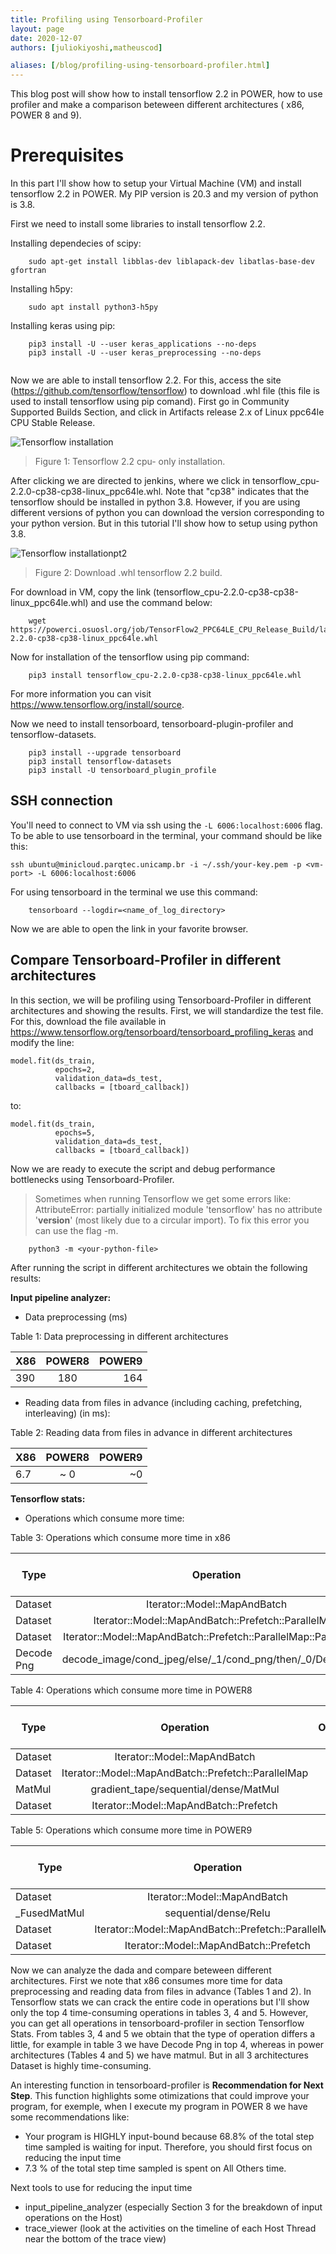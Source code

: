 ```yaml
---
title: Profiling using Tensorboard-Profiler
layout: page
date: 2020-12-07
authors: [juliokiyoshi,matheuscod]

aliases: [/blog/profiling-using-tensorboard-profiler.html]
---
```

This blog post will show how to install tensorflow 2.2 in POWER, how to use profiler and make a comparison beteween different architectures ( x86, POWER 8 and 9).

# Prerequisites
In this part I'll show how to setup your Virtual Machine (VM) and install tensorflow 2.2 in POWER. My PIP version is 20.3 and my version of python is 3.8.

First we need to install some libraries to install tensorflow 2.2.

Installing dependecies of scipy:
```shell
    sudo apt-get install libblas-dev liblapack-dev libatlas-base-dev gfortran
``` 
Installing h5py:
```shell
    sudo apt install python3-h5py  
``` 
Installing keras using pip:
```shell
    pip3 install -U --user keras_applications --no-deps
    pip3 install -U --user keras_preprocessing --no-deps
  
``` 

Now we are able to install tensorflow 2.2. For this, access the site (https://github.com/tensorflow/tensorflow) to download .whl file (this file is used to install tensorflow using pip comand). First go in Community Supported Builds Section, and click in Artifacts release 2.x of Linux ppc64le CPU Stable Release. 

![Tensorflow installation](gitTensorflow.png)
> Figure 1: Tensorflow 2.2 cpu- only installation.

After clicking we are directed to jenkins, where we click in tensorflow_cpu-2.2.0-cp38-cp38-linux_ppc64le.whl. Note that "cp38" indicates that the tensorflow should be installed in python 3.8. However, if you are using different versions of python you can download the version corresponding to your python version. But in this tutorial I'll show how to setup using python 3.8.

![Tensorflow installationpt2](Tensorflowbuild.png)
> Figure 2: Download .whl tensorflow 2.2 build.

For download in VM, copy the link (tensorflow_cpu-2.2.0-cp38-cp38-linux_ppc64le.whl) and use the command below:

```shell
    wget https://powerci.osuosl.org/job/TensorFlow2_PPC64LE_CPU_Release_Build/lastSuccessfulBuild/artifact/tensorflow_pkg/tensorflow_cpu-2.2.0-cp38-cp38-linux_ppc64le.whl  
``` 

Now for installation of the tensorflow using pip command:

```shell
    pip3 install tensorflow_cpu-2.2.0-cp38-cp38-linux_ppc64le.whl  
``` 
For more information you can visit https://www.tensorflow.org/install/source.

Now we need to install tensorboard, tensorboard-plugin-profiler and tensorflow-datasets.
```shell
    pip3 install --upgrade tensorboard
    pip3 install tensorflow-datasets
    pip3 install -U tensorboard_plugin_profile
``` 


## SSH connection

You'll need to connect to VM via ssh using the `-L 6006:localhost:6006` flag. To be able to use tensorboard in the terminal, your command should be like this:

`ssh ubuntu@minicloud.parqtec.unicamp.br -i ~/.ssh/your-key.pem -p <vm-port> -L 6006:localhost:6006`

For using tensorboard in the terminal we use this command:
```shell
    tensorboard --logdir=<name_of_log_directory>
``` 
Now we are able to open the link in your favorite browser.


## Compare Tensorboard-Profiler in different architectures

In this section, we will be profiling using Tensorboard-Profiler in different architectures and showing the results. First, we will standardize the test file. For this, download the file available in https://www.tensorflow.org/tensorboard/tensorboard_profiling_keras and modify the line: 
```
model.fit(ds_train,
          epochs=2,
          validation_data=ds_test,
          callbacks = [tboard_callback])
```
to:
```
model.fit(ds_train,
          epochs=5,
          validation_data=ds_test,
          callbacks = [tboard_callback])
```

 Now we are ready to execute the script and debug performance bottlenecks using Tensorboard-Profiler.

>Sometimes when running Tensorflow we get some errors like: AttributeError: partially initialized module 'tensorflow' has no attribute '__version__' (most likely due to a circular import). To fix this error you can use the flag -m.
```shell
    python3 -m <your-python-file>
``` 

After running the script in different architectures we obtain the following results:


**Input pipeline analyzer:**



* Data preprocessing (ms)

Table 1: Data preprocessing in different architectures

| X86      |     POWER8    | POWER9 |
|----------|:-------------:|------: |
| 390      |  180          | 164    |


* Reading data from files in advance (including caching, prefetching, interleaving) (in ms):

Table 2: Reading data from files in advance in different architectures

| X86      |     POWER8    | POWER9 |
|----------|:-------------:|------: |
| 6.7      |  ~ 0        | ~0   |


**Tensorflow stats:**

* Operations which consume more time:

Table 3: Operations which consume more time in x86

| Type    |     Operation    | Occurrences | total time (us) |
|----------|:-------------:|-------------: |  -------------:|
| 	Dataset  | Iterator::Model::MapAndBatch | 21   |112,868|
| 	Dataset  | Iterator::Model::MapAndBatch::Prefetch::ParallelMap| 2.907   |106,162|
| 	Dataset  | Iterator::Model::MapAndBatch::Prefetch::ParallelMap::ParallelMap |2.907   |104,103|
| 	Decode Png |  decode_image/cond_jpeg/else/_1/cond_png/then/_0/DecodePng | 2.910   |79,162|

Table 4: Operations which consume more time in POWER8

| Type    |     Operation    | Occurrences | total time (us)      |
|----------|:-------------:|-------------: |  -----------------:|
| 	Dataset  |   Iterator::Model::MapAndBatch | 21   |131,659|
| 	Dataset  |   Iterator::Model::MapAndBatch::Prefetch::ParallelMap| 2.673   |23,513|
| 	MatMul  |   gradient_tape/sequential/dense/MatMul |21  |16,335|
| 	Dataset  |  Iterator::Model::MapAndBatch::Prefetch | 2.673   |15,375|


Table 5: Operations which consume more time in POWER9

| Type    |     Operation    | Occurrences | total time (us) |
|----------|:-------------:|-------------: |  -------------:|
| 	Dataset  |   Iterator::Model::MapAndBatch | 21   |114,562|
| 	_FusedMatMul  |   sequential/dense/Relu| 21   |30,306|
| 	Dataset  |   Iterator::Model::MapAndBatch::Prefetch::ParallelMap |2.676   |20,957|
| 	Dataset  |  Iterator::Model::MapAndBatch::Prefetch | 2.675   |16,722|


Now we can analyze the dada and compare beteween different architectures. First we note that x86 consumes more time for data preprocessing and reading data from files in advance (Tables 1 and 2). In Tensorflow stats we can crack the entire code in operations but I'll show only the top 4 time-consuming operations in tables 3, 4 and 5. However, you can get all operations in tensorboard-profiler in section Tensorflow Stats. 
From tables 3, 4 and 5 we obtain that the type of operation differs a little, for example in table 3 we have Decode Png in top 4, whereas in power architectures (Tables 4 and 5) we have matmul. But in all 3 architectures Dataset is highly time-consuming.

An interesting function in tensorboard-profiler is **Recommendation for Next Step**. This function highlights some otimizations that could improve your program, for exemple, when I execute my program in POWER 8 we have some recommendations like:

* Your program is HIGHLY input-bound because 68.8% of the total step time sampled is waiting for input. Therefore, you should first focus on reducing the input time
* 7.3 % of the total step time sampled is spent on All Others time.

Next tools to use for reducing the input time

* input_pipeline_analyzer (especially Section 3 for the breakdown of input operations on the Host)
* trace_viewer (look at the activities on the timeline of each Host Thread near the bottom of the trace view) 




















